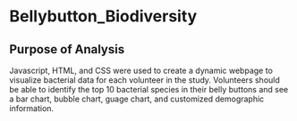 # Bellybutton_Biodiversity
## Purpose of Analysis
Javascript, HTML, and CSS were used to create a dynamic webpage to visualize bacterial data for each volunteer in the study.
Volunteers should be able to identify the top 10 bacterial species in their belly buttons and see a bar chart, bubble chart, guage chart, and customized demographic information. 
